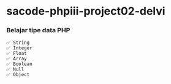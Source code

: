 # sacode-phpiii-project02-delvi
### Belajar tipe data PHP
	✅ String
	✅ Integer
	✅ Float
	✅ Array
	✅ Boolean
	✅ Null
	✅ Object
